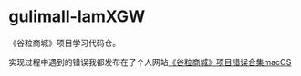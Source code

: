 # gulimall-IamXGW

《谷粒商城》项目学习代码仓。

实现过程中遇到的错误我都发布在了个人网站[《谷粒商城》项目错误合集macOS](https://xuguangwei.com/posts/264117559/)